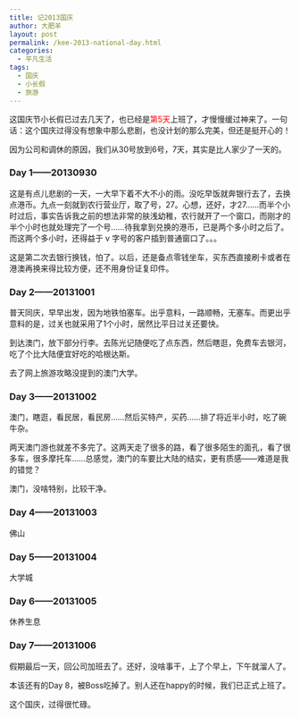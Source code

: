 ```yaml
---
title: 记2013国庆
author: 大肥羊
layout: post
permalink: /kee-2013-national-day.html
categories:
  - 平凡生活
tags:
  - 国庆
  - 小长假
  - 旅游
---
```

这国庆节小长假已过去几天了，也已经是<span style="color: #ff0000;">第5天</span>上班了，才慢慢缓过神来了。一句话：这个国庆过得没有想象中那么悲剧，也没计划的那么完美，但还是挺开心的！



因为公司和调休的原因，我们从30号放到6号，7天，其实是比人家少了一天的。

### Day 1——20130930

这是有点儿悲剧的一天，一大早下着不大不小的雨。没吃早饭就奔银行去了，去换点港币。九点一刻就到农行营业厅，取了号，27。心想，还好，才27……而半个小时过后，事实告诉我之前的想法非常的肤浅幼稚，农行就开了一个窗口，而刚才的半个小时也就处理完了一个号……待我拿到兑换的港币，已是两个多小时之后了。而这两个多小时，还得益于 v 字号的客户插到普通窗口了。。。

这是第二次去银行换钱，怕了。以后，还是备点零钱坐车，买东西直接刷卡或者在港澳再换来得比较方便，还不用身份证复印件。

### Day 2——20131001

普天同庆，早早出发，因为地铁怕塞车。出乎意料，一路顺畅，无塞车。而更出乎意料的是，过关也就采用了1个小时，居然比平日过关还要快。

到达澳门，放下部分行李。去陈光记随便吃了点东西，然后瞎逛，免费车去银河，吃了个比大陆便宜好吃的哈根达斯。

去了网上旅游攻略没提到的澳门大学。

### Day 3——20131002

澳门，瞎逛，看民居，看民房……然后买特产，买药……排了将近半小时，吃了碗牛杂。

两天澳门游也就差不多完了。这两天走了很多的路，看了很多陌生的面孔，看了很多车，很多摩托车……总感觉，澳门的车要比大陆的结实，更有质感——难道是我的错觉？

澳门，没啥特别，比较干净。

### Day 4——20131003

佛山

### Day 5——20131004

大学城

### Day 6——20131005

休养生息

### Day 7——20131006

假期最后一天，回公司加班去了。还好，没啥事干，上了个早上，下午就溜人了。

本该还有的Day 8，被Boss吃掉了。别人还在happy的时候，我们已正式上班了。

这个国庆，过得很忙碌。